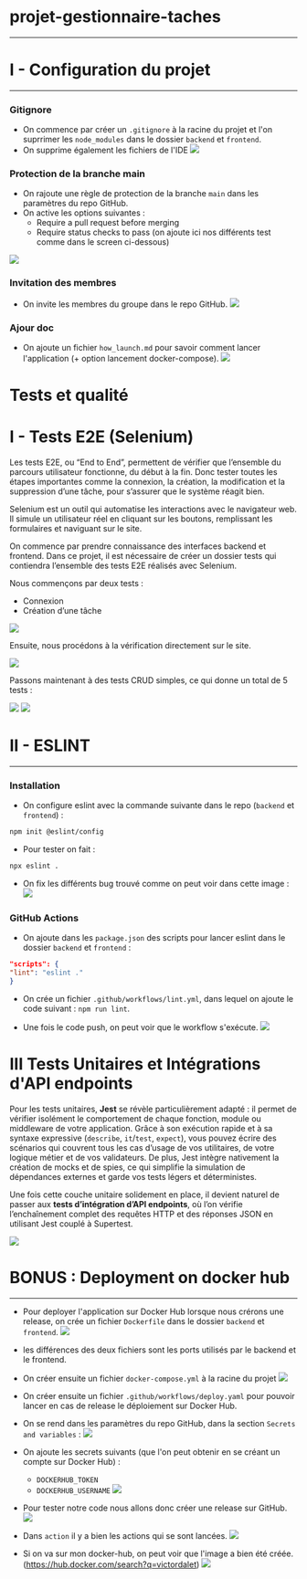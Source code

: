 # projet-gestionnaire-taches

---

# I - Configuration du projet

---

### Gitignore

- On commence par créer un `.gitignore` à la racine du projet et l'on suprrimer les `node_modules` dans le dossier
  `backend` et `frontend`.
- On supprime également les fichiers de l'IDE
  ![](assets/gitignore.png)

### Protection de la branche main

- On rajoute une règle de protection de la branche `main` dans les paramètres du repo GitHub.
- On active les options suivantes :
    - Require a pull request before merging
    - Require status checks to pass (on ajoute ici nos différents test comme dans le screen ci-dessous)

![](assets/branch_protected.png)

### Invitation des membres

- On invite les membres du groupe dans le repo GitHub.
  ![](assets/invite_member.png)

### Ajour doc

- On ajoute un fichier `how_launch.md` pour savoir comment lancer l'application (+ option lancement docker-compose).
  ![](assets/how_launch.png)


# Tests et qualité

# I - Tests E2E (Selenium)
Les tests E2E, ou “End to End”, permettent de vérifier que l’ensemble du parcours utilisateur fonctionne, du début à la fin. Donc tester toutes les étapes importantes comme la connexion, la création, la modification et la suppression d’une tâche, pour s’assurer que le système réagit bien.

Selenium est un outil qui automatise les interactions avec le navigateur web. Il simule un utilisateur réel en cliquant sur les boutons, remplissant les formulaires et naviguant sur le site.

On commence par prendre connaissance des interfaces backend et frontend.
Dans ce projet, il est nécessaire de créer un dossier tests qui contiendra l’ensemble des tests E2E réalisés avec Selenium.

Nous commençons par deux tests :
  - Connexion
  - Création d’une tâche

    
 ![](assets/1.png)

 
Ensuite, nous procédons à la vérification directement sur le site.

 ![](assets/2.PNG)
 
Passons maintenant à des tests CRUD simples, ce qui donne un total de 5 tests :

 ![](assets/3.PNG)
 ![](assets/4.PNG)

# II - ESLINT

---

### Installation

- On configure eslint avec la commande suivante dans le repo (`backend` et `frontend`) :

```bash
npm init @eslint/config
```

- Pour tester on fait :

```bash
npx eslint .
```

- On fix les différents bug trouvé comme on peut voir dans cette image :
  ![](assets/eslint_error.png)

### GitHub Actions

- On ajoute dans les `package.json` des scripts pour lancer eslint dans le dossier `backend` et `frontend` :

```json
"scripts": {
"lint": "eslint ."
}
```

- On crée un fichier `.github/workflows/lint.yml`, dans lequel on ajoute le code suivant : `npm run lint`.

- Une fois le code push, on peut voir que le workflow s'exécute.
  ![](assets/eslint_workflow.png)

# III Tests Unitaires et Intégrations d'API endpoints

Pour les tests unitaires, **Jest** se révèle particulièrement adapté : il permet de vérifier isolément le comportement de chaque fonction, module ou middleware de votre application. Grâce à son exécution rapide et à sa syntaxe expressive (`describe`, `it`/`test`, `expect`), vous pouvez écrire des scénarios qui couvrent tous les cas d’usage de vos utilitaires, de votre logique métier et de vos validateurs. De plus, Jest intègre nativement la création de mocks et de spies, ce qui simplifie la simulation de dépendances externes et garde vos tests légers et déterministes.

Une fois cette couche unitaire solidement en place, il devient naturel de passer aux **tests d’intégration d’API endpoints**, où l’on vérifie l’enchaînement complet des requêtes HTTP et des réponses JSON en utilisant Jest couplé à Supertest.

![](assets/image.png)

# BONUS : Deployment on docker hub

---

- Pour deployer l'application sur Docker Hub lorsque nous crérons une release, on crée un fichier `Dockerfile` dans le
  dossier `backend` et `frontend`.
  ![](assets/dockerfile.png)
- les différences des deux fichiers sont les ports utilisés par le backend et le frontend.
- On créer ensuite un fichier `docker-compose.yml` à la racine du projet
  ![](assets/docker-compose.png)
- On créer ensuite un fichier `.github/workflows/deploy.yaml` pour pouvoir lancer en cas de release le déploiement sur
  Docker Hub.
- On se rend dans les paramètres du repo GitHub, dans la section `Secrets and variables` :
  ![](assets/secret_empty.png)
- On ajoute les secrets suivants (que l'on peut obtenir en se créant un compte sur Docker Hub) :
    - `DOCKERHUB_TOKEN`
    - `DOCKERHUB_USERNAME`
      ![](assets/secret.png)

- Pour tester notre code nous allons donc créer une release sur GitHub.
  ![](assets/release.png)
- Dans `action` il y a bien les actions qui se sont lancées.
  ![](assets/action_docker.png)
- Si on va sur mon docker-hub, on peut voir que l'image a bien été créée. (https://hub.docker.com/search?q=victordalet)
  ![](assets/docker-hub.png)
